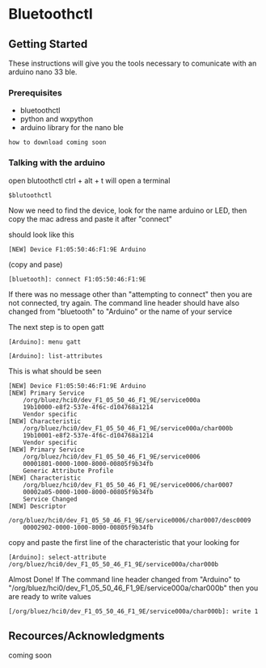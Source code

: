 
# Bluetoothctl

## Getting Started

These instructions will give you the tools necessary to comunicate with an arduino nano 33 ble.

### Prerequisites

- bluetoothctl
- python and wxpython
- arduino library for the nano ble

```
how to download coming soon
```

### Talking with the arduino


open blutoothctl
ctrl + alt + t will open a terminal 

```
$blutoothctl
```

Now we need to find the device, look for the name arduino or LED, then copy the mac adress and paste it after "connect"

should look like this
```
[NEW] Device F1:05:50:46:F1:9E Arduino
```

(copy and pase)
```
[bluetooth]: connect F1:05:50:46:F1:9E
```

If there was no message other than "attempting to connect" then you are not connected, try again.
The command line header should have also changed from "bluetooth" to "Arduino" or the name of your service

The next step is to open gatt

```
[Arduino]: menu gatt
```

```
[Arduino]: list-attributes
```

This is what should be seen
```
[NEW] Device F1:05:50:46:F1:9E Arduino
[NEW] Primary Service
	/org/bluez/hci0/dev_F1_05_50_46_F1_9E/service000a
	19b10000-e8f2-537e-4f6c-d104768a1214
	Vendor specific
[NEW] Characteristic
	/org/bluez/hci0/dev_F1_05_50_46_F1_9E/service000a/char000b
	19b10001-e8f2-537e-4f6c-d104768a1214
	Vendor specific
[NEW] Primary Service
	/org/bluez/hci0/dev_F1_05_50_46_F1_9E/service0006
	00001801-0000-1000-8000-00805f9b34fb
	Generic Attribute Profile
[NEW] Characteristic
	/org/bluez/hci0/dev_F1_05_50_46_F1_9E/service0006/char0007
	00002a05-0000-1000-8000-00805f9b34fb
	Service Changed
[NEW] Descriptor
	/org/bluez/hci0/dev_F1_05_50_46_F1_9E/service0006/char0007/desc0009
	00002902-0000-1000-8000-00805f9b34fb
```

copy and paste the first line of the characteristic that your looking for

```
[Arduino]: select-attribute /org/bluez/hci0/dev_F1_05_50_46_F1_9E/service000a/char000b
```

Almost Done! If The command line header changed from "Arduino" to "/org/bluez/hci0/dev_F1_05_50_46_F1_9E/service000a/char000b"
then you are ready to write values

```
[/org/bluez/hci0/dev_F1_05_50_46_F1_9E/service000a/char000b]: write 1
```



## Recources/Acknowledgments

coming soon
